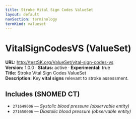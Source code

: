 ```yaml
---
title: Stroke Vital Sign Codes ValueSet
layout: default
navSection: terminology
termKind: valueset
---
```


# VitalSignCodesVS (ValueSet)

**URL:** http://testSK.org/ValueSet/vital-sign-codes-vs  
**Version:** 1.0.0 · **Status:** active · **Experimental:** true  
**Title:** Stroke Vital Sign Codes ValueSet  
**Description:** Key **vital signs** relevant to stroke assessment.

## Includes (SNOMED CT)
- `271649006` — *Systolic blood pressure (observable entity)*  
- `271650006` — *Diastolic blood pressure (observable entity)*
